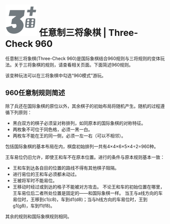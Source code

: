 # ![ChreeCheck960](https://github.com/gbtami/pychess-variants/blob/master/static/icons/3check960.svg) 任意制三将象棋 | Three-Check 960

任意制三将象棋(Three-Check 960)是国际象棋结合960规则与三将规则的变体玩法。关于三将象棋的规则，请查看相关页面。下面简述960规则。

该变种玩法可以在三将象棋中勾选“960模式”游玩。

## 960任意制规则简述

除了兵还在国际象棋的原位以外，其余棋子的初始布局将随机产生。随机的过程遵循下列原则：

- 黑白双方的棋子必须呈对称排列，如同原本的国际象棋的对称特征。
- 两枚象不可位于同色格，必须一黑一白。
- 两枚车不能在王的同一侧，必须一左一右（可以不相邻）。

包括国际象棋的基本布局在内，棋盘初始排列一共有4×4×6×5×4÷2=960种。

王车易位仍旧允许，即使王和车不在原本位置。进行的条件与原本规则基本一致：

- 王和车到达各自目的位置的路线不得有其他棋子阻隔。
- 进行易位的王和车必须都未动过。
- 王被将军时不能易位。
- 王移动时经过或到达的格子不能被对方攻击。
  不论王和车的初始位置在哪里，王车易位后二者所处位置是固定的——和国际象棋一样。
  当王与a线方向的车易位时，王移到c1(c8)，车到d1(d8)；当与h线方向的车易位时，王到g1(g8)，车到f1(f8)。

其余的规则和国际象棋规则相同。
